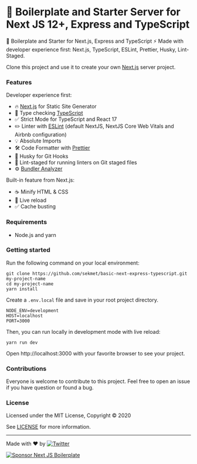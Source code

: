 # 🚀 Boilerplate and Starter Server for Next JS 12+, Express and TypeScript

🚀 Boilerplate and Starter for Next.js, Express and TypeScript ⚡️ Made with developer experience first: Next.js, TypeScript, ESLint, Prettier, Husky, Lint-Staged.

Clone this project and use it to create your own [Next.js](https://nextjs.org) server project.

### Features

Developer experience first:

- 🔥 [Next.js](https://nextjs.org) for Static Site Generator
- 🎉 Type checking [TypeScript](https://www.typescriptlang.org)
- ✅ Strict Mode for TypeScript and React 17
- ✏️ Linter with [ESLint](https://eslint.org) (default NextJS, NextJS Core Web Vitals and Airbnb configuration)
- 💡 Absolute Imports
- 🛠 Code Formatter with [Prettier](https://prettier.io)
- 🦊 Husky for Git Hooks
- 🚫 Lint-staged for running linters on Git staged files
- ⚙️ [Bundler Analyzer](https://www.npmjs.com/package/@next/bundle-analyzer)

Built-in feature from Next.js:

- ☕ Minify HTML & CSS
- 💨 Live reload
- ✅ Cache busting


### Requirements

- Node.js and yarn

### Getting started

Run the following command on your local environment:

```
git clone https://github.com/sekmet/basic-next-express-typescript.git my-project-name
cd my-project-name
yarn install
```

Create a `.env.local` file and save in your root project directory.

```
NODE_ENV=development
HOST=localhost
PORT=3000

```

Then, you can run locally in development mode with live reload:

```
yarn run dev
```

Open http://localhost:3000 with your favorite browser to see your project.

### Contributions

Everyone is welcome to contribute to this project. Feel free to open an issue if you have question or found a bug.

### License

Licensed under the MIT License, Copyright © 2020

See [LICENSE](LICENSE) for more information.

---

Made with ♥ by [![Twitter](https://img.shields.io/twitter/url/https/twitter.com/cloudposse.svg?style=social&label=Follow%20%40XCodeCarlos)](https://twitter.com/XCodeCarlos)

[![Sponsor Next JS Boilerplate](https://cdn.buymeacoffee.com/buttons/default-red.png)](https://www.buymeacoffee.com/xcodecarlos)
